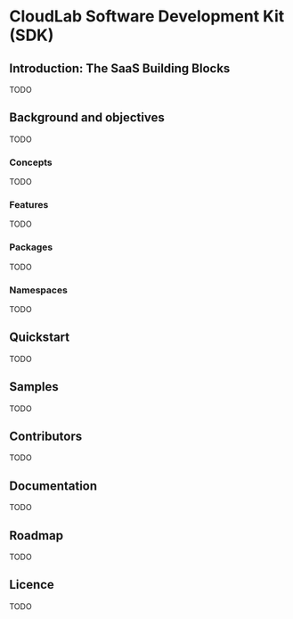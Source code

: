 # CloudLab Software Development Kit (SDK)


## Introduction: The SaaS Building Blocks
TODO

## Background and objectives
TODO

### Concepts
TODO

### Features
TODO

### Packages
TODO

### Namespaces
TODO

## Quickstart
TODO

## Samples
TODO

## Contributors
TODO

## Documentation
TODO

## Roadmap
TODO

## Licence
TODO

